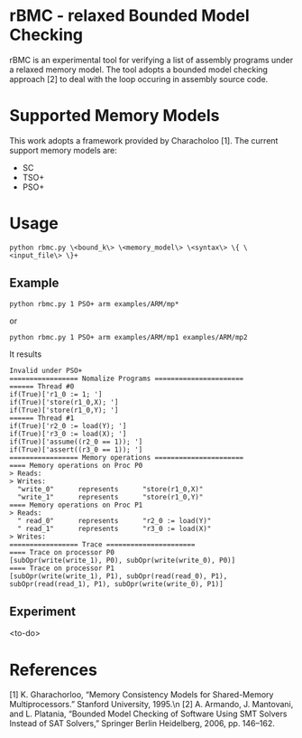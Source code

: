 # rBMC - relaxed Bounded Model Checking
rBMC is an experimental tool for verifying a list of assembly programs under a relaxed memory model. The tool adopts a bounded model checking approach [2] to deal with the loop occuring in assembly source code.

# Supported Memory Models
This work adopts a framework provided by Characholoo [1]. The current support memory models are:
- SC
- TSO+
- PSO+

# Usage
``
python rbmc.py \<bound_k\> \<memory_model\> \<syntax\> \{ \<input_file\> \}+
``
## Example
```
python rbmc.py 1 PSO+ arm examples/ARM/mp*
```
or
```
python rbmc.py 1 PSO+ arm examples/ARM/mp1 examples/ARM/mp2 
```
It results 
```
Invalid under PSO+
================= Nomalize Programs ======================
====== Thread #0
if(True)['r1_0 := 1; ']
if(True)['store(r1_0,X); ']
if(True)['store(r1_0,Y); ']
====== Thread #1
if(True)['r2_0 := load(Y); ']
if(True)['r3_0 := load(X); ']
if(True)['assume((r2_0 == 1)); ']
if(True)['assert((r3_0 == 1)); ']
================= Memory operations ======================
==== Memory operations on Proc P0
> Reads:
> Writes:
  "write_0"      represents      "store(r1_0,X)"
  "write_1"      represents      "store(r1_0,Y)"
==== Memory operations on Proc P1
> Reads:
  " read_0"      represents      "r2_0 := load(Y)"
  " read_1"      represents      "r3_0 := load(X)"
> Writes:
================= Trace ======================
==== Trace on processor P0
[subOpr(write(write_1), P0), subOpr(write(write_0), P0)]
==== Trace on processor P1
[subOpr(write(write_1), P1), subOpr(read(read_0), P1), subOpr(read(read_1), P1), subOpr(write(write_0), P1)]
```


## Experiment
\<to-do\>


# References 
[1] K. Gharachorloo, “Memory Consistency Models for Shared-Memory Multiprocessors.” Stanford University, 1995.\n
[2] A. Armando, J. Mantovani, and L. Platania, “Bounded Model Checking of Software Using SMT Solvers Instead of SAT Solvers,” Springer Berlin Heidelberg, 2006, pp. 146–162.
